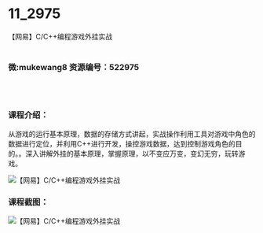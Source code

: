 # 11_2975
【网易】C/C++编程游戏外挂实战
<br/></br>
<h3>微:mukewang8 资源编号：522975</h3>
<br/></br>
<h3>课程介绍：</h3>
<div align="left">
<p>从游戏的运行基本原理，数据的存储方式讲起，实战操作利用工具对游戏中角色的数据进行定位，并利用<a title="查看与 C 相关的文章" target="_blank">C</a>++进行开发，操控游戏数据，达到控制游戏角色的目的。。深入讲解外挂的基本原理，掌握原理，以不变应万变，变幻无穷，玩转游戏。</p>
</div>
<p><img src="https://www.ko996.com/wp-content/uploads/img/2018/07/3-1-300x169.jpg" alt="【网易】C/C++编程游戏外挂实战"></p>
<h3>课程截图：</h3>
<p><img src="https://www.ko996.com/wp-content/uploads/img/2018/07/2-10.png" alt="【网易】C/C++编程游戏外挂实战"></p>
